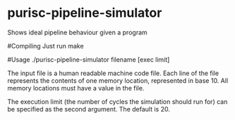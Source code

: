 # purisc-pipeline-simulator
Shows ideal pipeline behaviour given a program


#Compiling
Just run
    make

#Usage 
    ./purisc-pipeline-simulator filename [exec limit] 

The input file is a human readable machine code file. Each line of the file
represents the contents of one memory location, represented in base 10. All
memory locations must have a value in the file.

The execution limit (the number of cycles the simulation should run for) can be
specified as the second argument. The default is 20.

